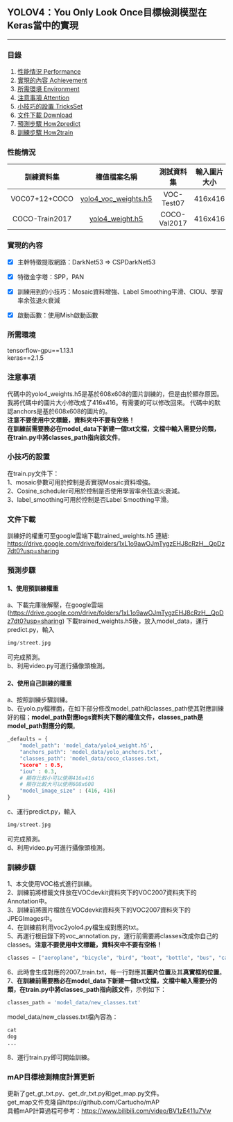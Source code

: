 ## YOLOV4：You Only Look Once目標檢測模型在Keras當中的實現
---

### 目錄
1. [性能情況 Performance](#性能情況)
2. [實現的內容 Achievement](#實現的內容)
3. [所需環境 Environment](#所需環境)
4. [注意事項 Attention](#注意事項)
5. [小技巧的設置 TricksSet](#小技巧的設置)
6. [文件下載 Download](#文件下載)
7. [預測步驟 How2predict](#預測步驟)
8. [訓練步驟 How2train](#訓練步驟)

### 性能情況
| 訓練資料集 | 權值檔案名稱 | 測試資料集 | 輸入圖片大小 | mAP 0.5:0.95 | mAP 0.5 |
| :-----: | :-----: | :------: | :------: | :------: | :-----: |
| VOC07+12+COCO | [yolo4_voc_weights.h5](https://github.com/bubbliiiing/yolov4-keras/releases/download/v1.0/yolo4_voc_weights.h5) | VOC-Test07 | 416x416 | - | 86.4
| COCO-Train2017 | [yolo4_weight.h5](https://github.com/bubbliiiing/yolov4-keras/releases/download/v1.0/yolo4_weight.h5) | COCO-Val2017 | 416x416 | 43.1 | 66.0

### 實現的內容
- [x] 主幹特徵提取網路：DarkNet53 => CSPDarkNet53
- [x] 特徵金字塔：SPP，PAN
- [x] 訓練用到的小技巧：Mosaic資料增強、Label Smoothing平滑、CIOU、學習率余弦退火衰減
- [x] 啟動函數：使用Mish啟動函數


### 所需環境
tensorflow-gpu==1.13.1  
keras==2.1.5  

### 注意事項
代碼中的yolo4_weights.h5是基於608x608的圖片訓練的，但是由於顯存原因。我將代碼中的圖片大小修改成了416x416。有需要的可以修改回來。 代碼中的默認anchors是基於608x608的圖片的。   
**注意不要使用中文標籤，資料夾中不要有空格！**   
**在訓練前需要務必在model_data下新建一個txt文檔，文檔中輸入需要分的類，在train.py中將classes_path指向該文件**。  

### 小技巧的設置
在train.py文件下：   
1、mosaic參數可用於控制是否實現Mosaic資料增強。   
2、Cosine_scheduler可用於控制是否使用學習率余弦退火衰減。   
3、label_smoothing可用於控制是否Label Smoothing平滑。

### 文件下載
訓練好的權重可至google雲端下載trained_weights.h5
連結: https://drive.google.com/drive/folders/1xL1o9awOJmTygzEHJ8cRzH__QpDz7dt0?usp=sharing 


### 預測步驟
#### 1、使用預訓練權重
a、下載完庫後解壓，在google雲端(https://drive.google.com/drive/folders/1xL1o9awOJmTygzEHJ8cRzH__QpDz7dt0?usp=sharing)
下載trained_weights.h5後，放入model_data，運行predict.py，輸入  
```python
img/street.jpg
```
可完成預測。  
b、利用video.py可進行攝像頭檢測。  
#### 2、使用自己訓練的權重
a、按照訓練步驟訓練。  
b、在yolo.py檔裡面，在如下部分修改model_path和classes_path使其對應訓練好的檔；**model_path對應logs資料夾下麵的權值文件，classes_path是model_path對應分的類**。  
```python
_defaults = {
    "model_path": 'model_data/yolo4_weight.h5',
    "anchors_path": 'model_data/yolo_anchors.txt',
    "classes_path": 'model_data/coco_classes.txt,
    "score" : 0.5,
    "iou" : 0.3,
    # 顯存比較小可以使用416x416
    # 顯存比較大可以使用608x608
    "model_image_size" : (416, 416)
}

```
c、運行predict.py，輸入  
```python
img/street.jpg
```
可完成預測。  
d、利用video.py可進行攝像頭檢測。  

### 訓練步驟
1、本文使用VOC格式進行訓練。  
2、訓練前將標籤文件放在VOCdevkit資料夾下的VOC2007資料夾下的Annotation中。  
3、訓練前將圖片檔放在VOCdevkit資料夾下的VOC2007資料夾下的JPEGImages中。  
4、在訓練前利用voc2yolo4.py檔生成對應的txt。  
5、再運行根目錄下的voc_annotation.py，運行前需要將classes改成你自己的classes。**注意不要使用中文標籤，資料夾中不要有空格！**   
```python
classes = ["aeroplane", "bicycle", "bird", "boat", "bottle", "bus", "car", "cat", "chair", "cow", "diningtable", "dog", "horse", "motorbike", "person", "pottedplant", "sheep", "sofa", "train", "tvmonitor"]
```
6、此時會生成對應的2007_train.txt，每一行對應其**圖片位置**及其**真實框的位置**。  
7、**在訓練前需要務必在model_data下新建一個txt文檔，文檔中輸入需要分的類，在train.py中將classes_path指向該文件**，示例如下：   
```python
classes_path = 'model_data/new_classes.txt'    
```
model_data/new_classes.txt檔內容為：   
```python
cat
dog
...
```
8、運行train.py即可開始訓練。

### mAP目標檢測精度計算更新
更新了get_gt_txt.py、get_dr_txt.py和get_map.py文件。  
get_map文件克隆自https://github.com/Cartucho/mAP  
具體mAP計算過程可參考：https://www.bilibili.com/video/BV1zE411u7Vw

 

